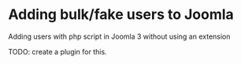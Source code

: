 # Adding bulk/fake users to Joomla
Adding users with php script in Joomla 3 without using an extension

TODO: create a plugin for this.

